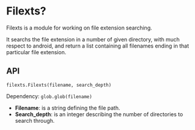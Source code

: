 # Filexts?
Filexts is a module for working on file extension searching.

It searchs the file extension in a number of given directory, with much respect to android,
and return a list containing all filenames ending in that particular file extension.

## API
`filexts.Filexts(filename, search_depth)`

Dependency: `glob.glob(filename)`
* **Filename**: is a string defining the file path.
* **Search_depth**: is an integer describing the number of directories to search through.
